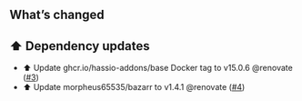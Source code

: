 ## What’s changed

## ⬆️ Dependency updates

- ⬆️ Update ghcr.io/hassio-addons/base Docker tag to v15.0.6 @renovate ([#3](https://github.com/hassio-addons/addon-bazarr/pull/3))
- ⬆️ Update morpheus65535/bazarr to v1.4.1 @renovate ([#4](https://github.com/hassio-addons/addon-bazarr/pull/4))

